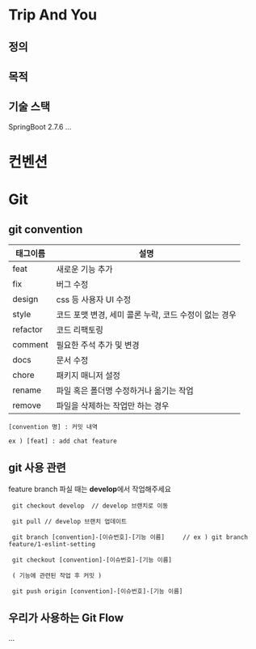# Trip And You

## 정의

## 목적

## 기술 스택
SpringBoot 2.7.6
...


# 컨벤션
# Git
## git convention

| 태그이름 | 설명                                                  |
| -------- | ----------------------------------------------------- |
| feat     | 새로운 기능 추가                                      |
| fix      | 버그 수정                                             |
| design   | css 등 사용자 UI 수정                                 |
| style    | 코드 포맷 변경, 세미 콜론 누락, 코드 수정이 없는 경우 |
| refactor | 코드 리팩토링                                         |
| comment  | 필요한 주석 추가 및 변경                              |
| docs     | 문서 수정                                             |
| chore    | 패키지 매니저 설정                                    |
| rename   | 파일 혹은 폴더명 수정하거나 옮기는 작업               |
| remove   | 파일을 삭제하는 작업만 하는 경우                      |

```
[convention 명] : 커밋 내역

ex ) [feat] : add chat feature
```


## git 사용 관련

feature branch 파실 때는 **develop**에서 작업해주세요

```
 git checkout develop  // develop 브랜치로 이동 
 
 git pull // develop 브랜치 업데이트
 
 git branch [convention]-[이슈번호]-[기능 이름]     // ex ) git branch feature/1-eslint-setting
 
 git checkout [convention]-[이슈번호]-[기능 이름]
 
 ( 기능에 관련된 작업 후 커밋 )
 
 git push origin [convention]-[이슈번호]-[기능 이름]
```

## 우리가 사용하는 Git Flow
...
